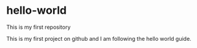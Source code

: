 hello-world
===========

This is my first repository

This is my first project on github and I am following the hello world guide.
